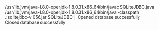 /usr/lib/jvm/java-1.8.0-openjdk-1.8.0.31.x86_64/bin/javac SQLiteJDBC.java         
/usr/lib/jvm/java-1.8.0-openjdk-1.8.0.31.x86_64/bin/java -classpath .:sqlitejdbc-v 056.jar SQLiteJDBC                                                                                        │
Opened database successfully                                                                              
Closed database successfully                                                                              
